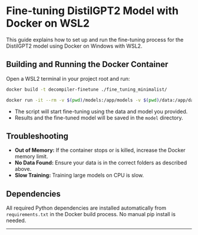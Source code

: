 # Fine-tuning DistilGPT2 Model with Docker on WSL2

This guide explains how to set up and run the fine-tuning process for the DistilGPT2 model using Docker on Windows with WSL2.

## Building and Running the Docker Container

Open a WSL2 terminal in your project root and run:

```sh
docker build -t decompiler-finetune ./fine_tuning_minimalist/

docker run -it --rm -v $(pwd)/models:/app/models -v $(pwd)/data:/app/data decompiler-finetune:latest
```

- The script will start fine-tuning using the data and model you provided.
- Results and the fine-tuned model will be saved in the `model` directory.

## Troubleshooting
- **Out of Memory:** If the container stops or is killed, increase the Docker memory limit.
- **No Data Found:** Ensure your data is in the correct folders as described above.
- **Slow Training:** Training large models on CPU is slow.

## Dependencies
All required Python dependencies are installed automatically from `requirements.txt` in the Docker build process. No manual pip install is needed.

---